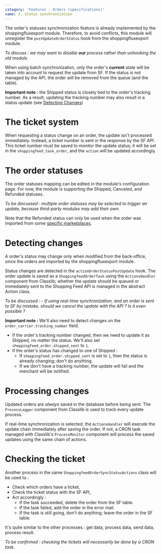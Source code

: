 ```yaml
---
category: 'Features : Orders (specifications)'
name: 3. Status synchronization
---
```


The order's statuses synchronization feature is already implemented by the
shoppingfluxexport module. Therefore, to avoid conflicts, this module will
unregister the `postUpdateOrderStatus` hook from the shoppingfluxexport module.

_To discuss : we may want to disable **our** process rather than unhooking the
old module._

When using batch synchronization, only the order's **current** state will be
taken into account to request the update from SF. If the status is not managed
by the API, the order will be removed from the queue (and the table).

**Important note :** the Shipped status is closely tied to the order's tracking
number. As a result, updating the tracking number may also result in a status
update (see [Detecting Changes](/#2-status-synchronization-detecting-changes))

# The ticket system

When requesting a status change on an order, the update isn't processed
immediately. Instead, a ticket number is sent in the response by the SF API.
This ticket number must be saved to monitor the update status; it will be set
in the `shoppingfeed_task_order`, and the `action` will be updated accordingly.  


# The order statuses

The order statuses mapping can be edited in the module's configuration page.
For now, the module is supporting the Shipped, Canceled, and Refunded statuses.

_To be discussed : multiple order statuses may be selected to trigger an update,
because third-party modules may add their own._

Note that the Refunded status can only be used when the order was imported
from some [specific marketplaces](https://developer.shopping-feed.com/order-api/order/v1store-order-operation-refundpost).


# Detecting changes

A order's status may change only when modified from the back-office, since the
orders are imported by the shoppingfluxexport module.

Status changes are detected in the `actionOrderStatusPostUpdate` hook. The order
update is saved as a `ShoppingfeedOrderTask` using the `ActionsHandler` component
from Classlib; whether the update should be queued or immediately sent to the
Shopping Feed API is managed in the abstract Action class.

<i>
To be discussed :
- If using real-time synchronization, and an order is sent to SF by mistake,
should we cancel the update with the API ? Is it even possible ?
</i>

**Important note :** We'll also need to detect changes on the
`order_carrier.tracking_number` field.
* If the order's tracking number changed, then we need to update it as Shipped,
no matter the status. We'll also set `shoppingfeed_order.shipped_sent` to `1`.
* If the order's status has changed to one of Shipped :
  * If `shoppingfeed_order.shipped_sent` is set to `1`, then the status is
    already changing; don't do anything.
  * If we don't have a tracking number, the update will fail and the merchant
    will be notified.

# Processing changes

Updated orders are _always_ saved in the database before being sent. The
`ProcessLogger` component from Classlib is used to track every update process.

If real-time synchronization is selected, the `ActionsHandler` will execute the
update chain immediately after saving the order. If not, a CRON task managed
with Classlib's `ProcessMonitor` component will process the saved updates using
the same chain of actions.


# Checking the ticket

Another process in the same `ShoppingfeedOrderSyncStatusActions` class will
be used to :
* Check which orders have a ticket,
* Check the ticket status with the SF API,
* Act accordingly :
  * If the task succeeded, delete the order from the SF table.
  * If the task failed, add the order in the error mail.
  * If the task is still going, don't do anything; leave the order in the SF
table.

It's quite similar to the other processes : get data, process data, send data,
process result.

_To be confirmed : checking the tickets will necessarily be done by a CRON
task._